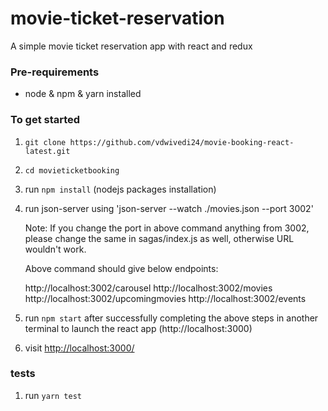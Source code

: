 # movie-ticket-reservation

A simple movie ticket reservation app with react and redux

### Pre-requirements

- node & npm & yarn installed

### To get started

1. `git clone https://github.com/vdwivedi24/movie-booking-react-latest.git`
2. `cd movieticketbooking`
3. run `npm install` (nodejs packages installation)
4. run json-server using 'json-server --watch ./movies.json --port 3002'

   Note: If you change the port in above command anything from 3002, please change the same in sagas/index.js as well, otherwise URL wouldn't work.

   Above command should give below endpoints:

   http://localhost:3002/carousel
   http://localhost:3002/movies
   http://localhost:3002/upcomingmovies
   http://localhost:3002/events

5. run `npm start` after successfully completing the above steps in another terminal to launch the react app (http://localhost:3000)
6. visit <http://localhost:3000/>

### tests

1. run `yarn test`
